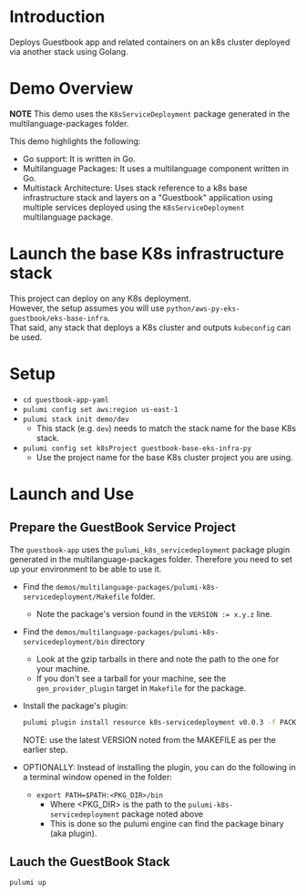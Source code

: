 # Introduction
Deploys Guestbook app and related containers on an k8s cluster deployed via another stack 
using Golang.

# Demo Overview
**NOTE** This demo uses the `K8sServiceDeployment` package generated in the multilanguage-packages folder. 

This demo highlights the following:
- Go support: It is written in Go.
- Multilanguage Packages: It uses a multilanguage component written in Go. 
- Multistack Architecture: Uses stack reference to a k8s base infrastructure stack and layers on a "Guestbook" application using multiple services deployed using the `K8sServiceDeployment` multilanguage package.

# Launch the base K8s infrastructure stack
This project can deploy on any K8s deployment.  
However, the setup assumes you will use `python/aws-py-eks-guestbook/eks-base-infra`.  
That said, any stack that deploys a K8s cluster and outputs `kubeconfig` can be used.

# Setup
- `cd guestbook-app-yaml`
- `pulumi config set aws:region us-east-1`
- `pulumi stack init demo/dev` 
  - This stack (e.g. `dev`) needs to match the stack name for the base K8s stack.
- `pulumi config set k8sProject guestbook-base-eks-infra-py`
  - Use the project name for the base K8s cluster project you are using.

# Launch and Use
## Prepare the GuestBook Service Project
The `guestbook-app` uses the `pulumi_k8s_servicedeployment` package plugin generated in the multilanguage-packages folder. Therefore you need to set up your environment to be able to use it. 
- Find the `demos/multilanguage-packages/pulumi-k8s-servicedeployment/Makefile` folder.
  - Note the package's version found in the `VERSION := x.y.z` line.
- Find the `demos/multilanguage-packages/pulumi-k8s-servicedeployment/bin` directory
  - Look at the gzip tarballs in there and note the path to the one for your machine.
  - If you don't see a tarball for your machine, see the `gen_provider_plugin` target in `Makefile` for the package.
- Install the package's plugin:
  ```bash
  pulumi plugin install resource k8s-servicedeployment v0.0.3 -f PACKAGE_TARBALL_NOTED_ABOVE
  ```
  NOTE: use the latest VERSION noted from the MAKEFILE as per the earlier step.

- OPTIONALLY: Instead of installing the plugin, you can do the following in a terminal window opened in the folder:
  - `export PATH=$PATH:<PKG_DIR>/bin`
    - Where <PKG_DIR> is the path to the `pulumi-k8s-servicedeployment` package noted above
    - This is done so the pulumi engine can find the package binary (aka plugin).

## Lauch the GuestBook Stack
```bash
pulumi up
```